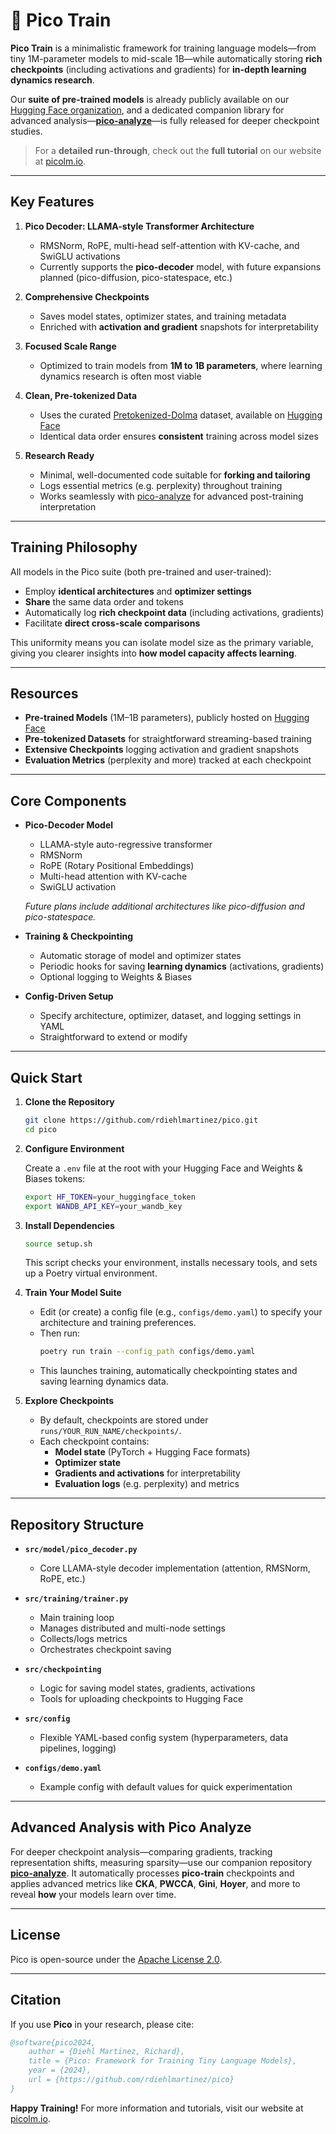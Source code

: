 # 🚀 **Pico Train**

**Pico Train** is a minimalistic framework for training language models—from tiny 1M-parameter models to mid-scale 1B—while automatically storing **rich checkpoints** (including activations and gradients) for **in-depth learning dynamics research**. 

Our **suite of pre-trained models** is already publicly available on our [Hugging Face organization](https://huggingface.co/pico-lm), and a dedicated companion library for advanced analysis—[**pico-analyze**](https://github.com/pico-lm/pico-analyze)—is fully released for deeper checkpoint studies.

> For a **detailed run-through**, check out the **full tutorial** on our website at [picolm.io](https://picolm.io).

---

## **Key Features**

1. **Pico Decoder: LLAMA-style Transformer Architecture**  
   - RMSNorm, RoPE, multi-head self-attention with KV-cache, and SwiGLU activations  
   - Currently supports the **pico-decoder** model, with future expansions planned (pico-diffusion, pico-statespace, etc.)

2. **Comprehensive Checkpoints**  
   - Saves model states, optimizer states, and training metadata  
   - Enriched with **activation and gradient** snapshots for interpretability  

3. **Focused Scale Range**  
   - Optimized to train models from **1M to 1B parameters**, where learning dynamics research is often most viable  

4. **Clean, Pre-tokenized Data**  
   - Uses the curated [Pretokenized-Dolma](https://allenai.org/dolma) dataset, available on [Hugging Face](https://huggingface.co/pico-lm/pretokenized-dolma)  
   - Identical data order ensures **consistent** training across model sizes  

5. **Research Ready**  
   - Minimal, well-documented code suitable for **forking and tailoring**  
   - Logs essential metrics (e.g. perplexity) throughout training  
   - Works seamlessly with [pico-analyze](https://github.com/pico-lm/pico-analyze) for advanced post-training interpretation

---

## **Training Philosophy**

All models in the Pico suite (both pre-trained and user-trained):

- Employ **identical architectures** and **optimizer settings**  
- **Share** the same data order and tokens  
- Automatically log **rich checkpoint data** (including activations, gradients)  
- Facilitate **direct cross-scale comparisons**

This uniformity means you can isolate model size as the primary variable, giving you clearer insights into **how model capacity affects learning**.

---

## **Resources**

- **Pre-trained Models** (1M–1B parameters), publicly hosted on [Hugging Face](https://huggingface.co/pico-lm)
- **Pre-tokenized Datasets** for straightforward streaming-based training  
- **Extensive Checkpoints** logging activation and gradient snapshots  
- **Evaluation Metrics** (perplexity and more) tracked at each checkpoint

---

## **Core Components**

- **Pico-Decoder Model**  
  - LLAMA-style auto-regressive transformer  
  - RMSNorm  
  - RoPE (Rotary Positional Embeddings)  
  - Multi-head attention with KV-cache  
  - SwiGLU activation  
  
  *Future plans include additional architectures like pico-diffusion and pico-statespace.*

- **Training & Checkpointing**  
  - Automatic storage of model and optimizer states  
  - Periodic hooks for saving **learning dynamics** (activations, gradients)  
  - Optional logging to Weights & Biases

- **Config-Driven Setup**  
  - Specify architecture, optimizer, dataset, and logging settings in YAML  
  - Straightforward to extend or modify

---

## **Quick Start**

1. **Clone the Repository**

   ```bash
   git clone https://github.com/rdiehlmartinez/pico.git
   cd pico
   ```

2. **Configure Environment**

   Create a `.env` file at the root with your Hugging Face and Weights & Biases tokens:
   ```bash
   export HF_TOKEN=your_huggingface_token
   export WANDB_API_KEY=your_wandb_key
   ```

3. **Install Dependencies**

   ```bash
   source setup.sh
   ```
   This script checks your environment, installs necessary tools, and sets up a Poetry virtual environment.

4. **Train Your Model Suite**

   - Edit (or create) a config file (e.g., `configs/demo.yaml`) to specify your architecture and training preferences.
   - Then run:
     ```bash
     poetry run train --config_path configs/demo.yaml
     ```
   - This launches training, automatically checkpointing states and saving learning dynamics data.

5. **Explore Checkpoints**
   - By default, checkpoints are stored under `runs/YOUR_RUN_NAME/checkpoints/`.
   - Each checkpoint contains:
     - **Model state** (PyTorch + Hugging Face formats)
     - **Optimizer state**
     - **Gradients and activations** for interpretability
     - **Evaluation logs** (e.g. perplexity) and metrics

---

## **Repository Structure**

- **`src/model/pico_decoder.py`**  
  - Core LLAMA-style decoder implementation (attention, RMSNorm, RoPE, etc.)

- **`src/training/trainer.py`**  
  - Main training loop  
  - Manages distributed and multi-node settings  
  - Collects/logs metrics  
  - Orchestrates checkpoint saving

- **`src/checkpointing`**  
  - Logic for saving model states, gradients, activations  
  - Tools for uploading checkpoints to Hugging Face

- **`src/config`**  
  - Flexible YAML-based config system (hyperparameters, data pipelines, logging)

- **`configs/demo.yaml`**  
  - Example config with default values for quick experimentation

---

## **Advanced Analysis with Pico Analyze**

For deeper checkpoint analysis—comparing gradients, tracking representation shifts, measuring sparsity—use our companion repository [**pico-analyze**](https://github.com/pico-lm/pico-analyze). It automatically processes **pico-train** checkpoints and applies advanced metrics like **CKA**, **PWCCA**, **Gini**, **Hoyer**, and more to reveal **how** your models learn over time.

---

## **License**

Pico is open-source under the [Apache License 2.0](LICENSE).

---

## **Citation**

If you use **Pico** in your research, please cite:

```bibtex
@software{pico2024,
    author = {Diehl Martinez, Richard},
    title = {Pico: Framework for Training Tiny Language Models},
    year = {2024},
    url = {https://github.com/rdiehlmartinez/pico}
}
```

**Happy Training!** For more information and tutorials, visit our website at [picolm.io](https://picolm.io).
```